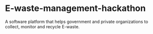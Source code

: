 # E-waste-management-hackathon
A software platform that helps government and private organizations to collect, monitor and recycle E-waste.
